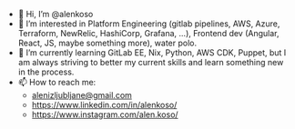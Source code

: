 - 👋 Hi, I’m @alenkoso
- 👀 I’m interested in Platform Engineering (gitlab pipelines, AWS, Azure, Terraform, NewRelic, HashiCorp, Grafana, ...), Frontend dev (Angular, React, JS, maybe something more), water polo.
- 🌱 I’m currently learning GitLab EE, Nix, Python, AWS CDK, Puppet, but I am always striving to better my current skills and learn something new in the process.
- 📫 How to reach me: 
   - alenizljubljane@gmail.com
   - https://www.linkedin.com/in/alenkoso/
   - https://www.instagram.com/alen.koso/

<!---
alenkoso/alenkoso is a ✨ special ✨ repository because its `README.md` (this file) appears on your GitHub profile.
You can click the Preview link to take a look at your changes.
--->
